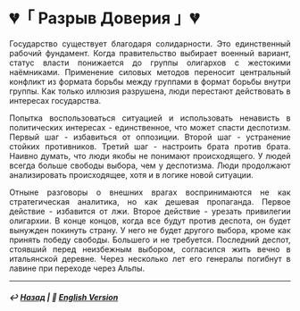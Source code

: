 # 💔「 Разрыв Доверия 」💔
<p align="justify">Государство существует благодаря солидарности. Это единственный рабочий фундамент. Когда правительство выбирает военный вариант, статус власти понижается до группы олигархов с жестокими наёмниками. Применение силовых методов переносит центральный конфликт из формата борьбы между группами в формат борьбы внутри группы. Как только иллюзия разрушена, люди перестают действовать в интересах государства.</p>

<p align="justify">Попытка воспользоваться ситуацией и использовать ненависть в политических интересах - единственное, что может спасти деспотизм. Первый шаг - избавиться от оппозиции. Второй шаг - устранение стойких противников. Третий шаг - настроить брата против брата. Наивно думать, что люди якобы не понимают происходящего. У людей всегда больше свободы выбора, чем у деспотизма. Люди продолжают анализировать происходящее, хотя и в логике новой ситуации.</p>

<p align="justify">Отныне разговоры о внешних врагах воспринимаются не как стратегическая аналитика, но как дешевая пропаганда. Первое действие - избавится от лжи. Второе действие - урезать привилегии олигархии. В конце концов, когда все будут против деспота, он будет вынужден покинуть страну. У него не будет другого выбора, кроме как принять победу свободы. Большего и не требуется. Последний деспот, стоявший перед неизбежным выбором, согласился жить вечно в итальянской деревне. Через несколько лет его генералы погибнут в лавине при переходе через Альпы.</p>

***

##### ↩️ [Назад](index-2.md) | 🗽 [English Version](gap_of_trust.md)

